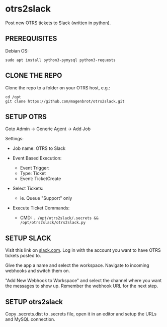 # otrs2slack

Post new OTRS tickets to Slack (written in python).

## PREREQUISITES

Debian OS:
```
sudo apt install python3-pymysql python3-requests
```

## CLONE THE REPO

Clone the repo to a folder on your OTRS host, e.g.:
```
cd /opt
git clone https://github.com/magenbrot/otrs2slack.git
```

## SETUP OTRS

Goto Admin -> Generic Agent -> Add Job

Settings:
* Job name: OTRS to Slack

* Event Based Execution:
  * Event Trigger:
  * Type: Ticket
  * Event: TicketCreate

* Select Tickets:
  * ie. Queue "Support" only

* Execute Ticket Commands:
  * CMD: `. /opt/otrs2slack/.secrets && /opt/otrs2slack/otrs2slack.py`

## SETUP SLACK

Visit this link on [slack.com](https://api.slack.com/apps?new_app=1). Log in with the account you want to have OTRS tickets posted to.

Give the app a name and select the workspace. Navigate to incoming webhooks and switch them on.

"Add New Webhook to Workspace" and select the channel where you want the messages to show up. Remember the webhook URL for the next step.

## SETUP otrs2slack

Copy .secrets.dist to .secrets file, open it in an editor and setup the URLs and MySQL connection.
